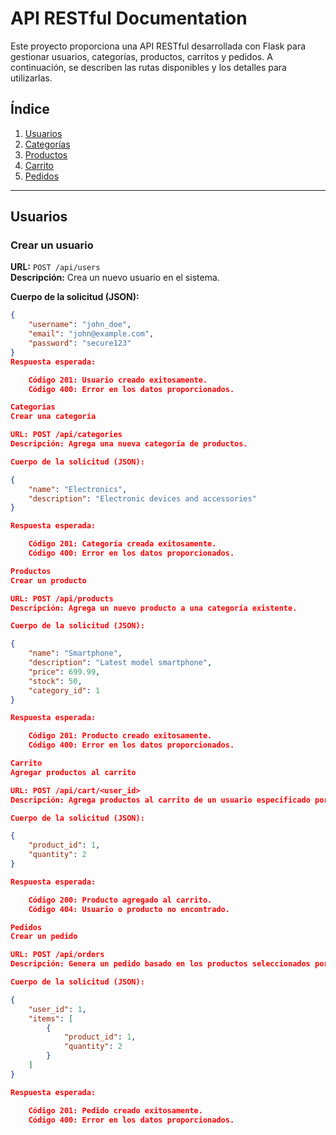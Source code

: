 # API RESTful Documentation

Este proyecto proporciona una API RESTful desarrollada con Flask para gestionar usuarios, categorías, productos, carritos y pedidos. A continuación, se describen las rutas disponibles y los detalles para utilizarlas.

## Índice
1. [Usuarios](#usuarios)
2. [Categorías](#categorías)
3. [Productos](#productos)
4. [Carrito](#carrito)
5. [Pedidos](#pedidos)

---

## Usuarios

### Crear un usuario
**URL:** `POST /api/users`  
**Descripción:** Crea un nuevo usuario en el sistema.  

**Cuerpo de la solicitud (JSON):**
```json
{
    "username": "john_doe",
    "email": "john@example.com",
    "password": "secure123"
}
Respuesta esperada:

    Código 201: Usuario creado exitosamente.
    Código 400: Error en los datos proporcionados.

Categorías
Crear una categoría

URL: POST /api/categories
Descripción: Agrega una nueva categoría de productos.

Cuerpo de la solicitud (JSON):

{
    "name": "Electronics",
    "description": "Electronic devices and accessories"
}

Respuesta esperada:

    Código 201: Categoría creada exitosamente.
    Código 400: Error en los datos proporcionados.

Productos
Crear un producto

URL: POST /api/products
Descripción: Agrega un nuevo producto a una categoría existente.

Cuerpo de la solicitud (JSON):

{
    "name": "Smartphone",
    "description": "Latest model smartphone",
    "price": 699.99,
    "stock": 50,
    "category_id": 1
}

Respuesta esperada:

    Código 201: Producto creado exitosamente.
    Código 400: Error en los datos proporcionados.

Carrito
Agregar productos al carrito

URL: POST /api/cart/<user_id>
Descripción: Agrega productos al carrito de un usuario especificado por user_id.

Cuerpo de la solicitud (JSON):

{
    "product_id": 1,
    "quantity": 2
}

Respuesta esperada:

    Código 200: Producto agregado al carrito.
    Código 404: Usuario o producto no encontrado.

Pedidos
Crear un pedido

URL: POST /api/orders
Descripción: Genera un pedido basado en los productos seleccionados por el usuario.

Cuerpo de la solicitud (JSON):

{
    "user_id": 1,
    "items": [
        {
            "product_id": 1,
            "quantity": 2
        }
    ]
}

Respuesta esperada:

    Código 201: Pedido creado exitosamente.
    Código 400: Error en los datos proporcionados.